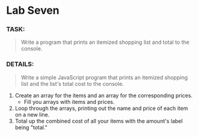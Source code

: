 # Lab Seven #

### TASK:
>Write a program that prints an itemized shopping list and total to the console. 

### DETAILS:
>Write a simple JavaScript program that prints an itemized shopping list and the list's total cost to the console.

1. Create an array for the items and an array for the corresponding prices.
    * Fill you arrays with items and prices.
2. Loop through the arrays, printing out the name and price of each item on a new line. 
3. Total up the combined cost of all your items with the amount's label being "total."
